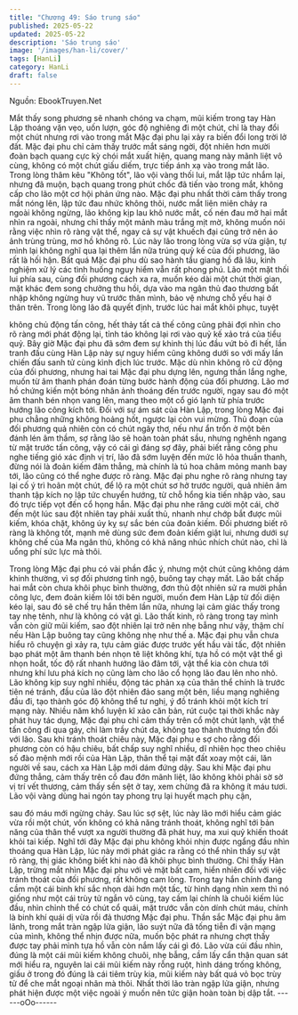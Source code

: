 ```yaml
---
title: "Chương 49: Sáo trung sáo"
published: 2025-05-22
updated: 2025-05-22
description: 'Sáo trung sáo'
image: '/images/han-li/cover/'
tags: [HanLi]
category: HanLi
draft: false
---
```


Nguồn: EbookTruyen.Net

Mắt thấy song phương sẽ nhanh chóng va chạm, mũi kiếm trong
tay Hàn Lập thoáng vặn vẹo, uốn lượn, góc độ nghiêng đi một
chút, chỉ là thay đổi một chút nhưng rơi vào trong mắt Mặc đại
phu lại xảy ra biến đổi long trời lở đất.
Mặc đại phu chỉ cảm thấy trước mắt sáng ngời, đột nhiên hơn
mười đoàn bạch quang cực kỳ chói mắt xuất hiện, quang mang
này mãnh liệt vô cùng, không có một chút giấu diếm, trực tiếp ánh
xạ vào trong mắt lão.
Trong lòng thâm kêu "Không tốt", lão vội vàng thối lui, mắt lập tức
nhắm lại, nhưng đã muộn, bạch quang trong phút chốc đã tiến
vào trong mắt, không cấp cho lão một cơ hội phản ứng nào.
Mặc đại phu nhất thời cảm thấy trong mắt nóng lên, lập tức đau
nhức không thôi, nước mắt liên miên chảy ra ngoài không ngừng,
lão không kịp lau khô nước mắt, cố nén đau mở hai mắt nhìn ra
ngoài, nhưng chỉ thấy một mảnh màu trắng mịt mờ, không muốn
nói rằng việc nhìn rõ ràng vật thể, ngay cả sự vật khuếch đại cũng
trở nên ảo ảnh trùng trùng, mơ hồ không rõ.
Lúc này lão trong lòng vừa sợ vừa giận, tự mình lại không nghĩ
qua lại thêm lần nữa trúng quỷ kế của đối phương, lão rất là hối
hận.
Bất quá Mặc đại phu dù sao hành tẩu giang hồ đã lâu, kinh
nghiệm xử lý các tình huống nguy hiểm vẫn rất phong phú. Lão
một mặt thối lui phía sau, cùng đối phương cách xa ra, muốn kéo
dài một chút thời gian, mặt khác đem song chưởng thu hồi, dựa
vào ma ngân thủ đao thương bất nhập không ngừng huy vũ trước
thân mình, bảo vệ nhưng chỗ yếu hại ở thân trên.
Trong lòng lão đã quyết định, trước lúc hai mắt khôi phục, tuyệt

không chủ động tấn công, hết thảy tất cả thế công cũng phải đợi
nhìn cho rõ ràng mới phát động lại, tỉnh táo không lại rơi vào quỷ
kế xảo trá của tiểu quỷ.
Bây giờ Mặc đại phu đã sớm đem sự khinh thị lúc đầu vứt bỏ đi
hết, lần tranh đấu cùng Hàn Lập này sự nguy hiểm cũng không
dưới so với mấy lần chiến đấu sanh tử cùng kình địch lúc trước.
Mặc dù nhìn không rõ cử động của đối phương, nhưng hai tai
Mặc đại phu dựng lên, ngưng thần lắng nghe, muốn từ âm thanh
phán đoán từng bước hành động của đối phương.
Lão mơ hồ chứng kiến một bóng nhân ảnh thoáng đến trước
người, ngay sau đó một âm thanh bén nhọn vang lên, mang theo
một cổ gió lạnh từ phía trước hướng lão công kích tới.
Đối với sự ám sát của Hàn Lập, trong lòng Mặc đại phu chẳng
những không hoảng hốt, ngược lại còn vui mừng.
Thủ đoạn của đối phương quả nhiên còn có chút ngây thơ, nếu
như ẩn trốn ở một bên đánh lén âm thầm, sợ rằng lão sẽ hoàn
toàn phát sầu, nhưng nghênh ngang từ mặt trước tấn công, vậy
có cái gì đáng sợ đây, phải biết rằng công phu nghe tiếng gió xác
định vị trí, lão đã sớm luyện đến mức lô hỏa thuần thanh, đừng
nói là đoản kiếm đâm thẳng, mà chính là tú hoa châm mỏng manh
bay tới, lão cũng có thể nghe được rõ ràng.
Mặc đại phu nghe rõ ràng nhưng tay lại cố ý trì hoãn một chút, để
lộ ra một chút sơ hở trước người, quả nhiên âm thanh tập kích nọ
lập tức chuyển hướng, từ chỗ hổng kia tiến nhập vào, sau đó trực
tiếp vọt đến cổ họng hắn.
Mặc đại phu nhe răng cười một cái, chờ đến một lúc sau đột
nhiên tay phải xuất thủ, nhanh như chớp bắt được mũi kiếm, khóa
chặt, không úy kỵ sự sắc bén của đoản kiếm.
Đối phương biết rõ ràng là không tốt, mạnh mẽ dùng sức đem
đoản kiếm giật lui, nhưng dưới sự không chế của Ma ngân thủ,
không có khả năng nhúc nhích chút nào, chỉ là uổng phí sức lực
mà thôi.

Trong lòng Mặc đại phu có vài phần đắc ý, nhưng một chút cũng
không dám khinh thường, vì sợ đối phương tỉnh ngộ, buông tay
chạy mất. Lão bất chấp hai mắt còn chưa khôi phục bình thường,
đơn thủ đột nhiên sử ra mười phần công lực, đem đoản kiếm lôi
tới bên người, muốn đem Hàn Lập từ đối diện kéo lại, sau đó sẽ
chế trụ hắn thêm lần nữa, nhưng lại cảm giác thấy trong tay nhẹ
tênh, như là không có vật gì.
Lão thất kinh, rõ ràng trong tay mình vẫn còn giữ mũi kiếm, sao
đột nhiên lại trở nên nhẹ bẫng như vậy, thậm chí nếu Hàn Lập
buông tay cũng không nhẹ như thế a.
Mặc đại phu vẫn chưa hiểu rõ chuyện gì xảy ra, tựu cảm giác
được trước yết hầu vài tấc, đột nhiên bạo phát một âm thanh bén
nhọn tê liệt không khí, tựa hồ có một vật thể gì nhọn hoắt, tốc độ
rất nhanh hướng lão đâm tới, vật thể kia còn chưa tới nhưng khí
lưu phá kích nọ cũng làm cho lão cổ họng lão đau lên nho nhỏ.
Lão không kịp suy nghĩ nhiều, động tác phản xạ của thân thể
chính là trước tiên né tránh, đầu của lão đột nhiên đảo sang một
bên, liều mạng nghiêng đầu đi, tạo thành góc độ không thể tư
nghị, ý đồ tránh khỏi một kích trí mạng này.
Nhiều năm khổ luyện kĩ xảo căn bản, rút cuộc tại thời khắc này
phát huy tác dụng, Mặc đại phu chỉ cảm thấy trên cổ một chút
lạnh, vật thể tấn công đi qua gáy, chỉ làm trầy chút da, không tạo
thành thương tổn đối với lão.
Sau khi tránh thoát chiêu này, Mặc đại phu e sợ cho rằng đối
phương còn có hậu chiêu, bất chấp suy nghĩ nhiều, dĩ nhiên học
theo chiêu số đào mệnh mới rồi của Hàn Lập, thân thể tại mặt đất
xoay một cái, lăn người về sau, cách xa Hàn Lập mới dám đứng
dậy.
Sau khi Mặc đại phu đứng thẳng, cảm thấy trên cổ đau đớn mãnh
liệt, lão không khỏi phải sờ sờ vị trí vết thương, cảm thấy sền sệt
ở tay, xem chừng đã ra không ít máu tươi.
Lão vội vàng dùng hai ngón tay phong trụ lại huyết mạch phụ cận,

sau đó máu mới ngừng chảy.
Sau lúc sợ sệt, lúc này lão mới hiểu cảm giác vừa rồi một chút,
vốn không có khả năng tránh thoát, không nghĩ tới bản năng của
thân thể vượt xa người thường đã phát huy, ma xui quỷ khiến
thoát khỏi tai kiếp.
Nghĩ tới đây Mặc đại phu không khỏi nhịn được ngẩng đầu nhìn
thoáng qua Hàn Lập, lúc này mới phát giác ra rằng có thể nhìn
thấy sự vật rõ ràng, thị giác không biết khi nào đã khôi phục bình
thường.
Chỉ thấy Hàn Lập, trừng mắt nhìn Mặc đại phu với vẻ mặt bất
cam, hiển nhiên đối với việc tránh thoát của đối phương, rất
không cam lòng.
Trong tay hắn chính đang cầm một cái binh khí sắc nhọn dài hơn
một tấc, từ hình dạng nhìn xem thì nó giống như một cái trùy tử
ngắn vô cùng, tay cầm lại chính là chuôi kiếm lúc đầu, nhìn chỉnh
thể có chút cổ quái, mặt trước vẫn còn dính chút máu, chính là
binh khí quái dị vừa rồi đả thương Mặc đại phu.
Thần sắc Mặc đại phu âm lãnh, trong mắt tràn ngập lửa giận, lão
suýt nữa đã tống tiễn đi vận mạng của mình, không thể nhịn được
nữa, muốn bộc phát ra nhưng chợt thấy được tay phải mình tựa
hồ vẫn còn nắm lấy cái gì đó.
Lão vừa cúi đầu nhìn, đúng là một cái mũi kiếm không chuôi, nhẹ
bẫng, cầm lấy cẩn thận quan sát mới hiểu ra, nguyên lai cái mũi
kiếm này rỗng ruột, hình dáng trống không, giấu ở trong đó đúng
là cái tiêm trùy kia, mũi kiếm này bất quá vỏ bọc trùy tử để che
mắt ngoại nhân mà thôi.
Nhất thời lão tràn ngập lửa giận, nhưng phát hiện được một việc
ngoài ý muốn nên tức giận hoàn toàn bị dập tắt.
------oOo------
